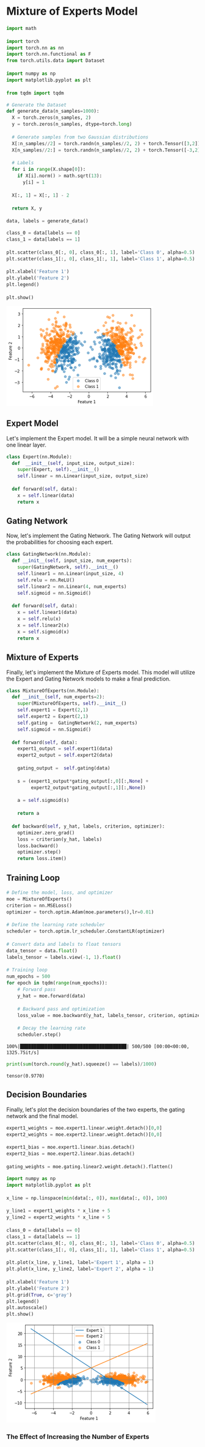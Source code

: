 # Mixture of Experts Model


```python
import math

import torch
import torch.nn as nn
import torch.nn.functional as F
from torch.utils.data import Dataset

import numpy as np
import matplotlib.pyplot as plt

from tqdm import tqdm
```


```python
# Generate the Dataset
def generate_data(n_samples=1000):
  X = torch.zeros(n_samples, 2)
  y = torch.zeros(n_samples, dtype=torch.long)

  # Generate samples from two Gaussian distributions
  X[:n_samples//2] = torch.randn(n_samples//2, 2) + torch.Tensor([3,2])
  X[n_samples//2:] = torch.randn(n_samples//2, 2) + torch.Tensor([-3,2])

  # Labels
  for i in range(X.shape[0]):
    if X[i].norm() > math.sqrt(13):
      y[i] = 1

  X[:, 1] = X[:, 1] - 2

  return X, y

data, labels = generate_data()
```


```python
class_0 = data[labels == 0]
class_1 = data[labels == 1]

plt.scatter(class_0[:, 0], class_0[:, 1], label='Class 0', alpha=0.5)
plt.scatter(class_1[:, 0], class_1[:, 1], label='Class 1', alpha=0.5)

plt.xlabel('Feature 1')
plt.ylabel('Feature 2')
plt.legend()

plt.show()
```


    
![png](figures/output_3_0.png)
    


## Expert Model

Let's implement the Expert model. It will be a simple neural network with one linear layer.


```python
class Expert(nn.Module):
  def  __init__(self, input_size, output_size): 
    super(Expert, self).__init__()
    self.linear = nn.Linear(input_size, output_size)
    
  def forward(self, data):
    x = self.linear(data)
    return x
```

## Gating Network

Now, let's implement the Gating Network. The Gating Network will output the probabilities for choosing each expert.


```python
class GatingNetwork(nn.Module):
  def __init__(self, input_size, num_experts):
    super(GatingNetwork, self).__init__()
    self.linear1 = nn.Linear(input_size, 4)
    self.relu = nn.ReLU()
    self.linear2 = nn.Linear(4, num_experts)
    self.sigmoid = nn.Sigmoid()
  
  def forward(self, data): 
    x = self.linear1(data)
    x = self.relu(x)
    x = self.linear2(x)
    x = self.sigmoid(x)
    return x
```

## Mixture of Experts

Finally, let's implement the Mixture of Experts model. This model will utilize the Expert and Gating Network models to make a final prediction.


```python
class MixtureOfExperts(nn.Module):
  def __init__(self, num_experts=2):
    super(MixtureOfExperts, self).__init__()  
    self.expert1 = Expert(2,1)
    self.expert2 = Expert(2,1)
    self.gating =  GatingNetwork(2, num_experts)
    self.sigmoid = nn.Sigmoid()
      
  def forward(self, data):
    expert1_output = self.expert1(data)
    expert2_output = self.expert2(data)  
    
    gating_output =  self.gating(data)

    s = (expert1_output*gating_output[:,0][:,None] + 
         expert2_output*gating_output[:,1][:,None])
    
    a = self.sigmoid(s)
    
    return a

  def backward(self, y_hat, labels, criterion, optimizer): 
    optimizer.zero_grad()
    loss = criterion(y_hat, labels)    
    loss.backward()
    optimizer.step()
    return loss.item()
```

## Training Loop



```python
# Define the model, loss, and optimizer
moe = MixtureOfExperts()
criterion = nn.MSELoss() 
optimizer = torch.optim.Adam(moe.parameters(),lr=0.01)

# Define the learning rate scheduler
scheduler = torch.optim.lr_scheduler.ConstantLR(optimizer) 

# Convert data and labels to float tensors
data_tensor = data.float()
labels_tensor = labels.view(-1, 1).float()

# Training loop
num_epochs = 500 
for epoch in tqdm(range(num_epochs)):
    # Forward pass
    y_hat = moe.forward(data)

    # Backward pass and optimization
    loss_value = moe.backward(y_hat, labels_tensor, criterion, optimizer)

    # Decay the learning rate
    scheduler.step()
```

    100%|███████████████████████████████████████| 500/500 [00:00<00:00, 1325.75it/s]



```python
print(sum(torch.round(y_hat).squeeze() == labels)/1000)
```

    tensor(0.9770)


## Decision Boundaries

Finally, let's plot the decision boundaries of the two experts, the gating network and the final model.


```python
expert1_weights = moe.expert1.linear.weight.detach()[0,0]
expert2_weights = moe.expert2.linear.weight.detach()[0,0]

expert1_bias = moe.expert1.linear.bias.detach()
expert2_bias = moe.expert2.linear.bias.detach()

gating_weights = moe.gating.linear2.weight.detach().flatten()
```


```python
import numpy as np
import matplotlib.pyplot as plt

x_line = np.linspace(min(data[:, 0]), max(data[:, 0]), 100)

y_line1 = expert1_weights * x_line + 5
y_line2 = expert2_weights * x_line + 5

class_0 = data[labels == 0]
class_1 = data[labels == 1]
plt.scatter(class_0[:, 0], class_0[:, 1], label='Class 0', alpha=0.5)
plt.scatter(class_1[:, 0], class_1[:, 1], label='Class 1', alpha=0.5)

plt.plot(x_line, y_line1, label='Expert 1', alpha = 1)
plt.plot(x_line, y_line2, label='Expert 2', alpha = 1)

plt.xlabel('Feature 1')
plt.ylabel('Feature 2')
plt.grid(True, c='gray')
plt.legend()
plt.autoscale()
plt.show()
```


    
![png](figures/output_15_0.png)
    


### The Effect of Increasing the Number of Experts


```python

```
